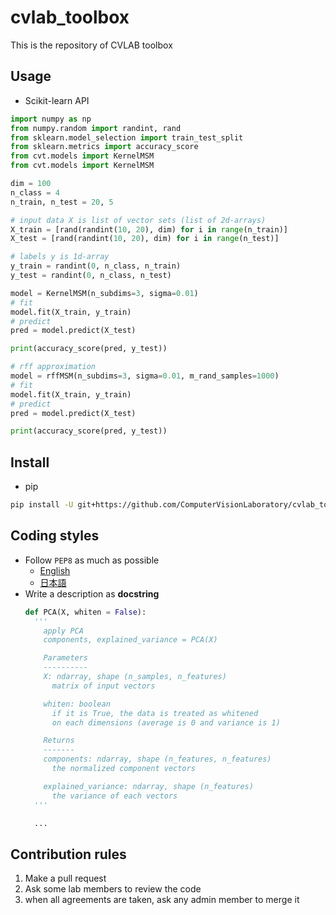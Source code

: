 # cvlab_toolbox
This is the repository of CVLAB toolbox


## Usage
- Scikit-learn API
```python
import numpy as np
from numpy.random import randint, rand
from sklearn.model_selection import train_test_split
from sklearn.metrics import accuracy_score
from cvt.models import KernelMSM
from cvt.models import KernelMSM

dim = 100
n_class = 4
n_train, n_test = 20, 5

# input data X is list of vector sets (list of 2d-arrays)
X_train = [rand(randint(10, 20), dim) for i in range(n_train)]
X_test = [rand(randint(10, 20), dim) for i in range(n_test)]

# labels y is 1d-array
y_train = randint(0, n_class, n_train)
y_test = randint(0, n_class, n_test)

model = KernelMSM(n_subdims=3, sigma=0.01)
# fit
model.fit(X_train, y_train)
# predict
pred = model.predict(X_test)

print(accuracy_score(pred, y_test))

# rff approximation
model = rffMSM(n_subdims=3, sigma=0.01, m_rand_samples=1000)
# fit
model.fit(X_train, y_train)
# predict
pred = model.predict(X_test)

print(accuracy_score(pred, y_test))
```

## Install
- pip
```bash
pip install -U git+https://github.com/ComputerVisionLaboratory/cvlab_toolbox
```

## Coding styles
- Follow `PEP8` as much as possible
  - [English](https://www.python.org/dev/peps/pep-0008/)
  - [日本語](http://pep8-ja.readthedocs.io/ja/latest/)
- Write a description as **docstring**
  ```python
  def PCA(X, whiten = False):
    '''
      apply PCA
      components, explained_variance = PCA(X)

      Parameters
      ----------
      X: ndarray, shape (n_samples, n_features)
        matrix of input vectors

      whiten: boolean
        if it is True, the data is treated as whitened
        on each dimensions (average is 0 and variance is 1)

      Returns
      -------
      components: ndarray, shape (n_features, n_features)
        the normalized component vectors

      explained_variance: ndarray, shape (n_features)
        the variance of each vectors
    '''

    ...
  ```

## Contribution rules
1. Make a pull request
2. Ask some lab members to review the code
3. when all agreements are taken, ask any admin member to merge it
